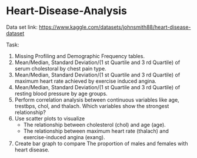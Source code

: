 # Heart-Disease-Analysis

Data set link: https://www.kaggle.com/datasets/johnsmith88/heart-disease-dataset 

Task: 
1. Missing Profiling and Demographic Frequency tables.
2. Mean/Median, Standard Deviation/(1 st Quartile and 3 rd Quartile) of serum cholestoral
by chest pain type.
3. Mean/Median, Standard Deviation/(1 st Quartile and 3 rd Quartile) of maximum heart
rate achieved by exercise induced angina.
4. Mean/Median, Standard Deviation/(1 st Quartile and 3 rd Quartile) of resting blood
pressure by age groups.
5. Perform correlation analysis between continuous variables like age, trestbps, chol, and thalach. Which variables show the strongest relationship?
6. Use scatter plots to visualize
   - The relationship between cholesterol (chol) and age (age).
   - The relationship between maximum heart rate (thalach) and exercise-induced angina (exang).
7. Create bar graph to compare The proportion of males and females with heart disease.
